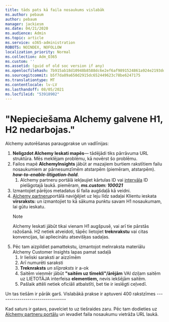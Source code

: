 ```yaml
---
title: tāds pats kā faila nosaukums vislabāk
ms.author: pebaum
author: pebaum
manager: jackiesm
ms.date: 04/21/2020
ms.audience: Admin
ms.topic: article
ms.service: o365-administration
ROBOTS: NOINDEX, NOFOLLOW
localization_priority: Normal
ms.collection: Adm_O365
ms.custom: ''
ms.assetid: (guid of old soc version if any)
ms.openlocfilehash: 7b915ab18d10948b8588dc6e2ef6af9891524861a924e2193dd73c2c77ffe6da
ms.sourcegitcommit: b5f7da89a650d2915dc652449623c78be6247175
ms.translationtype: MT
ms.contentlocale: lv-LV
ms.lasthandoff: 08/05/2021
ms.locfileid: "53918902"
---
```

# <a name="required-alchemy-header-h1-h2s-dont-work"></a>"Nepieciešama Alchemy galvene H1, H2 nedarbojas."
Alchemy autorēšanas paraugprakse un vadlīnijas:

1. **Neligzdot Alchemy Ieskati mapēs**— tādējādi tiks pārrāvuma URL struktūra. Mēs meklējam problēmu, kā novērst šo problēmu.
1. Failos mapē **AlchemyInsights** jābūt ar mazajiem burtiem rakstītiem failu nosaukumiem ar pārnesumzīmēm atstarpēm (piemēram, atstarpēm). **_how-to-enable-litigation-hold_**.
    1. Alchemy partneru portālā iekļaujiet kārtulas ID vai [intervāla](https://alchemyportal.azurewebsites.net) ID pielāgotajā laukā. piemēram, ***ms.custom: 100021***
1. Izmantojiet pārējos metadatus šī faila augšdaļā kā veidni.
1. [Alchemy partneru](https://alchemyportal.azurewebsites.net)portālā naviģējiet uz leju līdz sadaļai Klientu ieskata **virsraksts:** un izmantojiet to kā sākuma punktu savam H1 nosaukumam, lai gūtu ieskatu. 
    > [!NOTE]
    > Alchemy Ieskati jābūt tikai vienam H1 augšpusē, vai arī tie pārstās ražošanā. H2 netiek atveidoti, tāpēc lietojiet **treknrakstu** vai citas konvencijas, lai apliecinātu atsevišķas sadaļas.
1. Pēc tam aizpildiet pamattekstu, izmantojot melnraksta materiālu Alchemy Customer Insights lapas pamat sadaļā
    1. Ir lieliski saraksti ar aizzīmēm
    1. Arī numurēti saraksti
    1. **Treknraksts** *un slīpraksts* ir a-ok
    1. Saitēm vienmēr jābūt **"saitēm uz tīmekli"/ārējām** VAI dziļam saitēm uz LIETOTĀJA interfeisa **elementiem,** nevis iekšējām saitēm.
    1. Pašlaik attēli netiek oficiāli atbalstīti, bet tie ir ieslēgti ceļvedī.

Un tas tiešām ir pārāk garš. Vislabākā prakse ir aptuveni 400 rakstzīmes ---------------------------------

Kad saturs ir gatavs, pavelciet to uz tiešraides zaru. Pēc tam dodieties uz [Alchemy partneru portālu](https://alchemyportal.azurewebsites.net) un ievadiet faila nosaukumu vietrāža URL laukā. 
